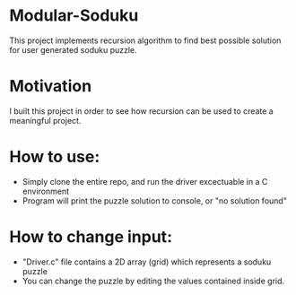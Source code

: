 # Modular-Soduku
This project implements recursion algorithm to find best possible solution for user generated soduku puzzle.
# Motivation
I built this project in order to see how recursion can be used to create a meaningful project.
# How to use:
- Simply clone the entire repo, and run the driver excectuable in a C environment
- Program will print the puzzle solution to console, or "no solution found"
# How to change input:
- "Driver.c" file contains a 2D array (grid) which represents a soduku puzzle
- You can change the puzzle by editing the values contained inside grid.
